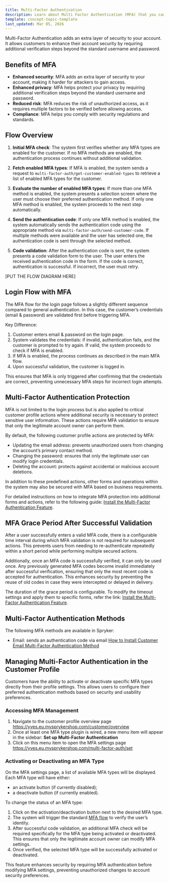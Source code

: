 ```yaml
---
title: Multi-Factor Authentication
description: Learn about Multi Factor Authentication (MFA) that you can use within your Spryker project.
template: concept-topic-template
last_updated: Mar 05, 2026
---
```


Multi-Factor Authentication adds an extra layer of security to your account.
It allows customers to enhance their account security by requiring additional verification steps beyond the standard username and password.

## Benefits of MFA

- **Enhanced security**: MFA adds an extra layer of security to your account, making it harder for attackers to gain access.
- **Enhanced privacy**: MFA helps protect your privacy by requiring additional verification steps beyond the standard username and password.
- **Reduced risk**: MFA reduces the risk of unauthorized access, as it requires multiple factors to be verified before allowing access.
- **Compliance**: MFA helps you comply with security regulations and standards.

## Flow Overview

1) **Initial MFA check**: The system first verifies whether any MFA types are enabled for the customer. 
If no MFA methods are enabled, the authentication process continues without additional validation.

2) **Fetch enabled MFA types**: If MFA is enabled, the system sends a request to `multi-factor-auth/get-customer-enabled-types` to retrieve a list of enabled MFA types for the customer.

3) **Evaluate the number of enabled MFA types**: If more than one MFA method is enabled, the system presents a selection screen where the user must choose their preferred authentication method.
If only one MFA method is enabled, the system proceeds to the next step automatically.

4) **Send the authentication code**: If only one MFA method is enabled, the system automatically sends the authentication code using the appropriate method via `multi-factor-auth/send-customer-code`.
If multiple methods were available and the user has selected one, the authentication code is sent through the selected method.

5) **Code validation**: After the authentication code is sent, the system presents a code validation form to the user. The user enters the received authentication code in the form. 
If the code is correct, authentication is successful. If incorrect, the user must retry.

[PUT THE FLOW DIAGRAM HERE]

## Login Flow with MFA

The MFA flow for the login page follows a slightly different sequence compared to general authentication.
In this case, the customer’s credentials (email & password) are validated first before triggering MFA.

Key Difference:
1.	Customer enters email & password on the login page.
2.	System validates the credentials: if invalid, authentication fails, and the customer is prompted to try again. If valid, the system proceeds to check if MFA is enabled.
3.	If MFA is enabled, the process continues as described in the main MFA flow.
4.	Upon successful validation, the customer is logged in.

This ensures that MFA is only triggered after confirming that the credentials are correct, preventing unnecessary MFA steps for incorrect login attempts.

## Multi-Factor Authentication Protection

MFA is not limited to the login process but is also applied to critical customer profile actions where additional security is necessary to protect sensitive user information. 
These actions require MFA validation to ensure that only the legitimate account owner can perform them.

By default, the following customer profile actions are protected by MFA:
- Updating the email address: prevents unauthorized users from changing the account’s primary contact method.
- Changing the password: ensures that only the legitimate user can modify login credentials.
- Deleting the account: protects against accidental or malicious account deletions.

In addition to these predefined actions, other forms and operations within the system may also be secured with MFA based on business requirements.

For detailed instructions on how to integrate MFA protection into additional forms and actions, refer to the following guide: [Install the Multi-Factor Authentication Feature](/docs/pbc/all/multi-factor-auth/{{site.version}}/install-and-upgrade/install-multi-factor-auth.html#configure-enabled-routes-and-forms).

## MFA Grace Period After Successful Validation

After a user successfully enters a valid MFA code, there is a configurable time interval during which MFA validation is not required for subsequent actions. 
This prevents users from needing to re-authenticate repeatedly within a short period while performing multiple secured actions.

Additionally, once an MFA code is successfully verified, it can only be used once. Any previously generated MFA codes become invalid immediately after successful verification, ensuring that only the most recent code is accepted for authentication. 
This enhances security by preventing the reuse of old codes in case they were intercepted or delayed in delivery.

The duration of the grace period is configurable. To modify the timeout settings and apply them to specific forms, refer the link: [Install the Multi-Factor Authentication Feature](/docs/pbc/all/multi-factor-auth/{{site.version}}/install-and-upgrade/install-multi-factor-auth.html#configure-code-validity-time).

## Multi-Factor Authentication Methods

The following MFA methods are available in Spryker:

- Email: sends an authentication code via email [How to Install Customer Email Multi-Factor Authentication Method](/docs/pbc/all/multi-factor-auth/{{site.version}}/howto-install-customer-email-mfa.html)

## Managing Multi-Factor Authentication in the Customer Profile

Customers have the ability to activate or deactivate specific MFA types directly from their profile settings. This allows users to configure their preferred authentication methods based on security and usability preferences.

### Accessing MFA Management
1. Navigate to the customer profile overview page https://yves.eu.mysprykershop.com/customer/overview
2. Once at least one MFA type plugin is wired, a new menu item will appear in the sidebar: **Set up Multi-Factor Authentication**
3. Click on this menu item to open the MFA settings page https://yves.eu.mysprykershop.com/multi-factor-auth/set

### Activating or Deactivating an MFA Type

On the MFA settings page, a list of available MFA types will be displayed. Each MFA type will have either:
 - an activate button (if currently disabled);
 - a deactivate button (if currently enabled).

To change the status of an MFA type:
1. Click on the activation/deactivation button next to the desired MFA type.
2. The system will trigger the standard [MFA flow](#flow-overview) to verify the user’s identity.
3. After successful code validation, an additional MFA check will be required specifically for the MFA type being activated or deactivated. This ensures that only the legitimate account owner can modify MFA settings.
4. Once verified, the selected MFA type will be successfully activated or deactivated.

This feature enhances security by requiring MFA authentication before modifying MFA settings, preventing unauthorized changes to account security preferences.
